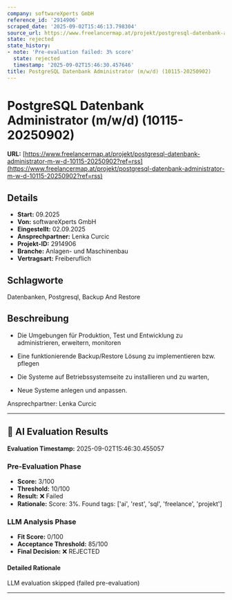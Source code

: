 ```yaml
---
company: softwareXperts GmbH
reference_id: '2914906'
scraped_date: '2025-09-02T15:46:13.798304'
source_url: https://www.freelancermap.at/projekt/postgresql-datenbank-administrator-m-w-d-10115-20250902?ref=rss
state: rejected
state_history:
- note: 'Pre-evaluation failed: 3% score'
  state: rejected
  timestamp: '2025-09-02T15:46:30.457646'
title: PostgreSQL Datenbank Administrator (m/w/d) (10115-20250902)
---
```



# PostgreSQL Datenbank Administrator (m/w/d) (10115-20250902)
**URL:** [https://www.freelancermap.at/projekt/postgresql-datenbank-administrator-m-w-d-10115-20250902?ref=rss](https://www.freelancermap.at/projekt/postgresql-datenbank-administrator-m-w-d-10115-20250902?ref=rss)
## Details
- **Start:** 09.2025
- **Von:** softwareXperts GmbH
- **Eingestellt:** 02.09.2025
- **Ansprechpartner:** Lenka Curcic
- **Projekt-ID:** 2914906
- **Branche:** Anlagen- und Maschinenbau
- **Vertragsart:** Freiberuflich

## Schlagworte
Datenbanken, Postgresql, Backup And Restore

## Beschreibung
- Die Umgebungen für Produktion, Test und Entwicklung zu administrieren, erweitern, monitoren

- Eine funktionierende Backup/Restore Lösung zu implementieren bzw. pflegen

- Die Systeme auf Betriebssystemseite zu installieren und zu warten,

- Neue Systeme anlegen und anpassen.

Ansprechpartner:
Lenka Curcic

---

## 🤖 AI Evaluation Results

**Evaluation Timestamp:** 2025-09-02T15:46:30.455057

### Pre-Evaluation Phase
- **Score:** 3/100
- **Threshold:** 10/100
- **Result:** ❌ Failed
- **Rationale:** Score: 3%. Found tags: ['ai', 'rest', 'sql', 'freelance', 'projekt']

### LLM Analysis Phase
- **Fit Score:** 0/100
- **Acceptance Threshold:** 85/100
- **Final Decision:** ❌ REJECTED

#### Detailed Rationale
LLM evaluation skipped (failed pre-evaluation)

---
